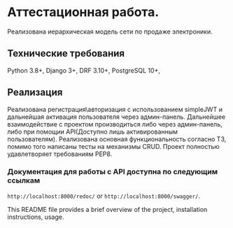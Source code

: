 # Аттестационная работа.

Реализована иерархическая модель сети по продаже электроники.

## Технические требования

Python 3.8+,
Django 3+,
DRF 3.10+,
PostgreSQL 10+,

## Реализация

Реализована регистрация\авторизация с использованием simpleJWT
и дальнейшая активация пользователя через админ-панель.
Дальнейшее взаимодействие с проектом производиться либо через
админ-панель, либо при помощии API(Доступно лишь активированным пользователям).
Реализована основная функциональность согласно ТЗ, помимо того написаны тесты
на механизмы CRUD. Проект полностью удавлетворяет требованиям PEP8.

### Документация для работы с API доступна по следующим ссылкам
`http://localhost:8000/redoc/` or `http://localhost:8000/swagger/`.


This README file provides a brief overview of the project, installation instructions, usage.